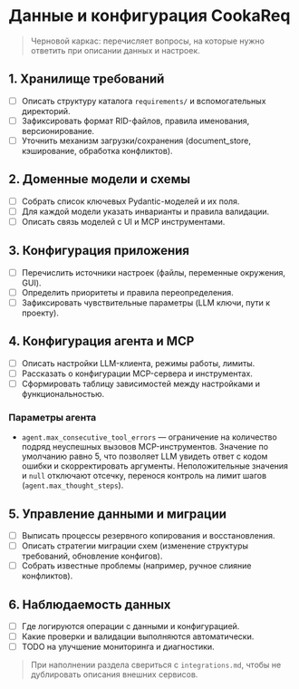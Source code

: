 # Данные и конфигурация CookaReq

> Черновой каркас: перечисляет вопросы, на которые нужно ответить при описании данных и настроек.

## 1. Хранилище требований
- [ ] Описать структуру каталога `requirements/` и вспомогательных директорий.
- [ ] Зафиксировать формат RID-файлов, правила именования, версионирование.
- [ ] Уточнить механизм загрузки/сохранения (document_store, кэширование, обработка конфликтов).

## 2. Доменные модели и схемы
- [ ] Собрать список ключевых Pydantic-моделей и их поля.
- [ ] Для каждой модели указать инварианты и правила валидации.
- [ ] Описать связь моделей с UI и MCP инструментами.

## 3. Конфигурация приложения
- [ ] Перечислить источники настроек (файлы, переменные окружения, GUI).
- [ ] Определить приоритеты и правила переопределения.
- [ ] Зафиксировать чувствительные параметры (LLM ключи, пути к проекту).

## 4. Конфигурация агента и MCP
- [ ] Описать настройки LLM-клиента, режимы работы, лимиты.
- [ ] Рассказать о конфигурации MCP-сервера и инструментах.
- [ ] Сформировать таблицу зависимостей между настройками и функциональностью.

### Параметры агента

- `agent.max_consecutive_tool_errors` — ограничение на количество подряд
  неуспешных вызовов MCP-инструментов. Значение по умолчанию равно 5, что
  позволяет LLM увидеть ответ с кодом ошибки и скорректировать аргументы.
  Неположительные значения и `null` отключают отсечку, перенося контроль на
  лимит шагов (`agent.max_thought_steps`).

## 5. Управление данными и миграции
- [ ] Выписать процессы резервного копирования и восстановления.
- [ ] Описать стратегии миграции схем (изменение структуры требований, обновление конфигов).
- [ ] Собрать известные проблемы (например, ручное слияние конфликтов).

## 6. Наблюдаемость данных
- [ ] Где логируются операции с данными и конфигурацией.
- [ ] Какие проверки и валидации выполняются автоматически.
- [ ] TODO на улучшение мониторинга и диагностики.

> При наполнении раздела свериться с `integrations.md`, чтобы не дублировать описания внешних сервисов.
